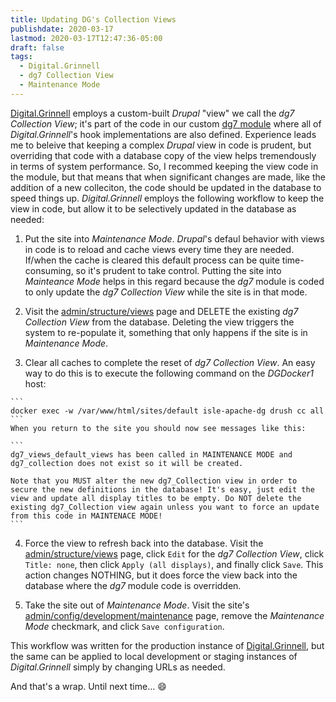 ```yaml
---
title: Updating DG's Collection Views
publishdate: 2020-03-17
lastmod: 2020-03-17T12:47:36-05:00
draft: false
tags:
  - Digital.Grinnell
  - dg7 Collection View
  - Maintenance Mode
---
```


[Digital.Grinnell](https://digital.grinnell.edu) employs a custom-built _Drupal_ "view" we call the _dg7 Collection View_; it's part of the code in our custom [dg7 module](https://github.com/DigitalGrinnell/dg7) where all of _Digital.Grinnell_'s hook implementations are also defined.  Experience leads me to beleive that keeping a complex _Drupal_ view in code is prudent, but overriding that code with a database copy of the view helps tremendously in terms of system performance. So, I recommed keeping the view code in the module, but that means that when significant changes are made, like the addition of a new colleciton, the code should be updated in the database to speed things up.  _Digital.Grinnell_ employs the following workflow to keep the view in code, but allow it to be selectively updated in the database as needed:

  1. Put the site into _Maintenance Mode_.  _Drupal_'s defaul behavior with views in code is to reload and cache views every time they are needed.  If/when the cache is cleared this default process can be quite time-consuming, so it's prudent to take control. Putting the site into _Mainteance Mode_ helps in this regard because the _dg7_ module is coded to only update the _dg7 Collection View_ while the site is in that mode.

  2. Visit the [admin/structure/views](https://digital.grinnell.edu/admin/structure/views) page and DELETE the existing _dg7 Collection View_ from the database.  Deleting the view triggers the system to re-populate it, something that only happens if the site is in _Maintenance Mode_.

  3. Clear all caches to complete the reset of _dg7 Collection View_.  An easy way to do this is to execute the following command on the _DGDocker1_ host:

    ```
    docker exec -w /var/www/html/sites/default isle-apache-dg drush cc all
    ```
    When you return to the site you should now see messages like this:

    ```
    dg7_views_default_views has been called in MAINTENANCE MODE and dg7_collection does not exist so it will be created.

    Note that you MUST alter the new dg7_Collection view in order to secure the new definitions in the database! It's easy, just edit the view and update all display titles to be empty. Do NOT delete the existing dg7_Collection view again unless you want to force an update from this code in MAINTENACE MODE!
    ```

  4. Force the view to refresh back into the database. Visit the [admin/structure/views](https://digital.grinnell.edu/admin/structure/views) page, click `Edit` for the _dg7 Collection View_, click `Title: none`, then click `Apply (all displays)`, and finally click `Save`.  This action changes NOTHING, but it does force the view back into the database where the _dg7_ module code is overridden.

  5. Take the site out of _Maintenance Mode_.  Visit the site's [admin/config/development/maintenance](https://digital.grinnell.edu/admin/config/development/maintenance) page, remove the _Maintenance Mode_ checkmark, and click `Save configuration`.

This workflow was written for the production instance of [Digital.Grinnell](https://digital.grinnell.edu), but the same can be applied to local development or staging instances of _Digital.Grinnell_ simply by changing URLs as needed.

And that's a wrap.  Until next time... :smile:
